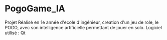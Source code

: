 # PogoGame_IA

Projet Réalisé en 1e année d'ecole d'ingénieur, creation d'un jeu de role, le POGO, avec son intelligence artificielle permettant de jouer en solo.
Logiciel utilisé : Qt
